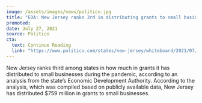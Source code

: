 ```yaml
---
image: /assets/images/news/politico.jpg
title: "EDA: New Jersey ranks 3rd in distributing grants to small business"
promoted:
date: July 27, 2021
source: Politico
cta:
  text: Continue Reading
  link: "https://www.politico.com/states/new-jersey/whiteboard/2021/07/27/eda-new-jersey-ranks-3rd-in-distributing-grants-to-small-business-1389096"
---
```


New Jersey ranks third among states in how much in grants it has distributed to small businesses during the pandemic, according to an analysis from the state’s Economic Development Authority. According to the analysis, which was compiled based on publicly available data, New Jersey has distributed $759 million in grants to small businesses.
